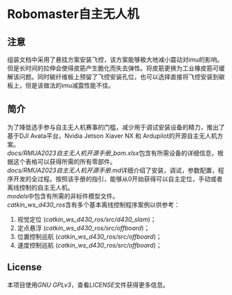 # Robomaster自主无人机

## 注意
组装文档中采用了悬挂方案安装飞控，该方案能够极大地减小震动对imu的影响。但是长时间的拉伸会使得皮筋产生脆化而失去弹性。将皮筋更换为工业橡皮筋可缓解该问题。同时碳纤维板上预留了飞控安装孔位，也可以选择直接将飞控安装到碳板上，但是该做法的imu减震性能不佳。

## 简介
为了降低选手参与自主无人机赛事的门槛，减少用于调试安装设备的精力，推出了基于DJI Avata平台，Nvidia Jetson Xiaver NX 和 Ardupilot的开源自主无人机方案。  
*docs/RMUA2023自主无人机开源手册_bom.xlsx*包含有所需设备的详细信息，根据这个表格可以获得所需的所有零部件。  
*docs/RMUA2023自主无人机开源手册.md*详细介绍了安装，调试，参数配置，程序开发的全过程。按照该手册的指引，能够从0开始获得可以自主定位，手动或者离线控制的自主无人机。    
*models*中包含有所需的非标件模型文件。   
*catkin_ws_d430_ros*含有多个基本离线控制程序案例以供参考：
1. 视觉定位 (*catkin_ws_d430_ros/src/d430_slam*)；
2. 定点悬浮 (*catkin_ws_d430_ros/src/offboard*)；
3. 位置控制巡航 (*catkin_ws_d430_ros/src/offboard*)；
4. 速度控制巡航 (*catkin_ws_d430_ros/src/offboard*)；

## License
本项目使用*GNU GPLv3*，查看*LICENSE*文件获得更多信息。



